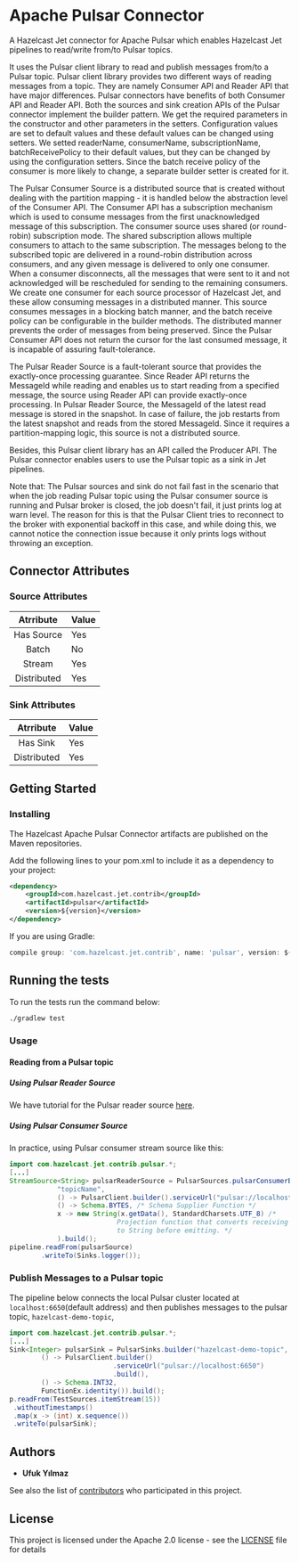 # Apache Pulsar Connector

A Hazelcast Jet connector for Apache Pulsar which enables Hazelcast Jet
pipelines to read/write from/to Pulsar topics.

It uses the Pulsar client library to read and publish messages from/to a
Pulsar topic. Pulsar client library provides two different ways of
reading messages from a topic. They are namely Consumer API and Reader
API that have major differences. Pulsar connectors have benefits of both
Consumer API and Reader API. Both the sources and sink creation APIs of
the Pulsar connector implement the builder pattern. We get the required
parameters in the constructor and other parameters in the setters.
Configuration values are set to default values and these default values
can be changed using setters. We setted readerName, consumerName,
subscriptionName, batchReceivePolicy to their default values, but they
can be changed by using the configuration setters. Since the batch
receive policy of the consumer is more likely to change, a separate
builder setter is created for it.

 The Pulsar Consumer Source is a distributed source that is created
 without dealing with the partition mapping - it is handled below the
 abstraction level of the Consumer API. The Consumer API has a
 subscription mechanism which is used to consume messages from the first
 unacknowledged message of this subscription. The consumer source uses
 shared (or round-robin) subscription mode. The shared subscription
 allows multiple consumers to attach to the same subscription. The
 messages belong to the subscribed topic are delivered in a round-robin
 distribution across consumers, and any given message is delivered to
 only one consumer. When a consumer disconnects, all the messages that
 were sent to it and not acknowledged will be rescheduled for sending to
 the remaining consumers. We create one consumer for each source
 processor of Hazelcast Jet, and these allow consuming messages in a
 distributed manner. This source consumes messages in a blocking batch
 manner, and the batch receive policy can be configurable in the builder
 methods. The distributed manner prevents the order of messages from
 being preserved. Since the Pulsar Consumer API does not return the
 cursor for the last consumed message, it is incapable of assuring
 fault-tolerance.

 The Pulsar Reader Source is a fault-tolerant source that provides the
exactly-once processing guarantee. Since Reader API returns the
MessageId while reading and enables us to start reading from a specified
message, the source using Reader API can provide exactly-once
processing. In Pulsar Reader Source, the MessageId of the latest read
message is stored in the snapshot. In case of failure, the job restarts
from the latest snapshot and reads from the stored MessageId. Since it
requires a partition-mapping logic, this source is not a distributed
source.

Besides, this Pulsar client library has an API called the Producer API.
The Pulsar connector enables users to use the Pulsar topic as a sink in
Jet pipelines.

Note that: The Pulsar sources and sink do not fail fast in the scenario
that when the job reading Pulsar topic using the Pulsar consumer source
is running and Pulsar broker is closed, the job doesn't fail, it just
prints log at warn level. The reason for this is that the Pulsar Client
tries to reconnect to the broker with exponential backoff in this case,
and while doing this, we cannot notice the connection issue because it
only prints logs without throwing an exception.

## Connector Attributes

### Source Attributes

|  Atrribute  | Value |
|:-----------:|-------|
| Has Source  |  Yes  |
| Batch       |   No  |
| Stream      |  Yes  |
| Distributed |  Yes  |

### Sink Attributes

|  Atrribute  | Value |
|:-----------:|-------|
| Has Sink    |  Yes  |
| Distributed |  Yes  |

## Getting Started

### Installing

The Hazelcast Apache Pulsar Connector artifacts are published on the
Maven repositories.

Add the following lines to your pom.xml to include it as a dependency to
your project:

```xml
<dependency>
    <groupId>com.hazelcast.jet.contrib</groupId>
    <artifactId>pulsar</artifactId>
    <version>${version}</version>
</dependency>
```

If you are using Gradle:

```gradle
compile group: 'com.hazelcast.jet.contrib', name: 'pulsar', version: ${version}
```

## Running the tests

To run the tests run the command below:

```sh
./gradlew test
```

### Usage

#### Reading from a Pulsar topic

##### Using Pulsar Reader Source

We have tutorial for the Pulsar reader source
[here](https://jet-start.sh/docs/tutorials/pulsar).

##### Using Pulsar Consumer Source

In practice, using Pulsar consumer stream source like this:

```java
import com.hazelcast.jet.contrib.pulsar.*;
[...]
StreamSource<String> pulsarReaderSource = PulsarSources.pulsarConsumerBuilder(
            "topicName",
            () -> PulsarClient.builder().serviceUrl("pulsar://localhost:6650").build(),
            () -> Schema.BYTES, /* Schema Supplier Function */
            x -> new String(x.getData(), StandardCharsets.UTF_8) /*
                           Projection function that converts receiving bytes
                           to String before emitting. */
            ).build();
pipeline.readFrom(pulsarSource)
        .writeTo(Sinks.logger());
```

### Publish Messages to a Pulsar topic

The pipeline below connects the local Pulsar cluster located at
`localhost:6650`(default address) and then publishes messages to the
pulsar topic, `hazelcast-demo-topic`,

```java
import com.hazelcast.jet.contrib.pulsar.*;
[...]
Sink<Integer> pulsarSink = PulsarSinks.builder("hazelcast-demo-topic",
        () -> PulsarClient.builder()
                          .serviceUrl("pulsar://localhost:6650")
                          .build(),
        () -> Schema.INT32,
        FunctionEx.identity()).build();
p.readFrom(TestSources.itemStream(15))
 .withoutTimestamps()
 .map(x -> (int) x.sequence())
 .writeTo(pulsarSink);

```

## Authors

* **Ufuk Yılmaz**

See also the list of
[contributors](https://github.com/hazelcast/hazelcast-jet-contrib/graphs/contributors)
who participated in this project.

## License

This project is licensed under the Apache 2.0 license - see the
[LICENSE](../LICENSE) file for details
